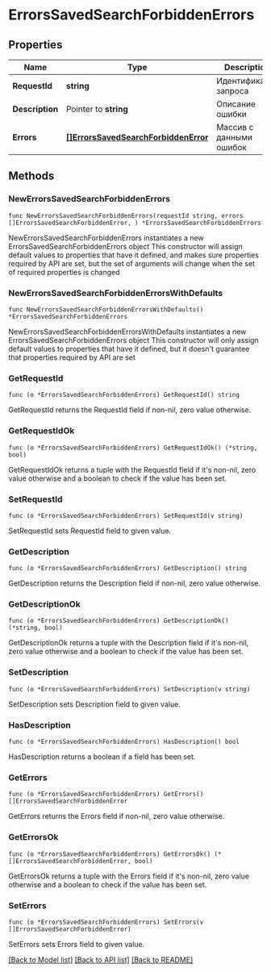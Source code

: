 # ErrorsSavedSearchForbiddenErrors

## Properties

Name | Type | Description | Notes
------------ | ------------- | ------------- | -------------
**RequestId** | **string** | Идентификатор запроса | 
**Description** | Pointer to **string** | Описание ошибки | [optional] 
**Errors** | [**[]ErrorsSavedSearchForbiddenError**](ErrorsSavedSearchForbiddenError.md) | Массив с данными ошибок | 

## Methods

### NewErrorsSavedSearchForbiddenErrors

`func NewErrorsSavedSearchForbiddenErrors(requestId string, errors []ErrorsSavedSearchForbiddenError, ) *ErrorsSavedSearchForbiddenErrors`

NewErrorsSavedSearchForbiddenErrors instantiates a new ErrorsSavedSearchForbiddenErrors object
This constructor will assign default values to properties that have it defined,
and makes sure properties required by API are set, but the set of arguments
will change when the set of required properties is changed

### NewErrorsSavedSearchForbiddenErrorsWithDefaults

`func NewErrorsSavedSearchForbiddenErrorsWithDefaults() *ErrorsSavedSearchForbiddenErrors`

NewErrorsSavedSearchForbiddenErrorsWithDefaults instantiates a new ErrorsSavedSearchForbiddenErrors object
This constructor will only assign default values to properties that have it defined,
but it doesn't guarantee that properties required by API are set

### GetRequestId

`func (o *ErrorsSavedSearchForbiddenErrors) GetRequestId() string`

GetRequestId returns the RequestId field if non-nil, zero value otherwise.

### GetRequestIdOk

`func (o *ErrorsSavedSearchForbiddenErrors) GetRequestIdOk() (*string, bool)`

GetRequestIdOk returns a tuple with the RequestId field if it's non-nil, zero value otherwise
and a boolean to check if the value has been set.

### SetRequestId

`func (o *ErrorsSavedSearchForbiddenErrors) SetRequestId(v string)`

SetRequestId sets RequestId field to given value.


### GetDescription

`func (o *ErrorsSavedSearchForbiddenErrors) GetDescription() string`

GetDescription returns the Description field if non-nil, zero value otherwise.

### GetDescriptionOk

`func (o *ErrorsSavedSearchForbiddenErrors) GetDescriptionOk() (*string, bool)`

GetDescriptionOk returns a tuple with the Description field if it's non-nil, zero value otherwise
and a boolean to check if the value has been set.

### SetDescription

`func (o *ErrorsSavedSearchForbiddenErrors) SetDescription(v string)`

SetDescription sets Description field to given value.

### HasDescription

`func (o *ErrorsSavedSearchForbiddenErrors) HasDescription() bool`

HasDescription returns a boolean if a field has been set.

### GetErrors

`func (o *ErrorsSavedSearchForbiddenErrors) GetErrors() []ErrorsSavedSearchForbiddenError`

GetErrors returns the Errors field if non-nil, zero value otherwise.

### GetErrorsOk

`func (o *ErrorsSavedSearchForbiddenErrors) GetErrorsOk() (*[]ErrorsSavedSearchForbiddenError, bool)`

GetErrorsOk returns a tuple with the Errors field if it's non-nil, zero value otherwise
and a boolean to check if the value has been set.

### SetErrors

`func (o *ErrorsSavedSearchForbiddenErrors) SetErrors(v []ErrorsSavedSearchForbiddenError)`

SetErrors sets Errors field to given value.



[[Back to Model list]](../README.md#documentation-for-models) [[Back to API list]](../README.md#documentation-for-api-endpoints) [[Back to README]](../README.md)


